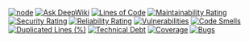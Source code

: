 [![node](https://img.shields.io/badge/node-18-iron)](https://nodejs.org/download/release/latest-iron/) [![Ask DeepWiki](https://deepwiki.com/badge.svg)](https://deepwiki.com/internxt/drive-desktop-core) [![Lines of Code](https://sonarcloud.io/api/project_badges/measure?project=internxt_drive-desktop-core&metric=ncloc)](https://sonarcloud.io/summary/new_code?id=internxt_drive-desktop-core) [![Maintainability Rating](https://sonarcloud.io/api/project_badges/measure?project=internxt_drive-desktop-core&metric=sqale_rating)](https://sonarcloud.io/summary/new_code?id=internxt_drive-desktop-core) [![Security Rating](https://sonarcloud.io/api/project_badges/measure?project=internxt_drive-desktop-core&metric=security_rating)](https://sonarcloud.io/summary/new_code?id=internxt_drive-desktop-core) [![Reliability Rating](https://sonarcloud.io/api/project_badges/measure?project=internxt_drive-desktop-core&metric=reliability_rating)](https://sonarcloud.io/summary/new_code?id=internxt_drive-desktop-core) [![Vulnerabilities](https://sonarcloud.io/api/project_badges/measure?project=internxt_drive-desktop-core&metric=vulnerabilities)](https://sonarcloud.io/summary/new_code?id=internxt_drive-desktop-core) [![Code Smells](https://sonarcloud.io/api/project_badges/measure?project=internxt_drive-desktop-core&metric=code_smells)](https://sonarcloud.io/summary/new_code?id=internxt_drive-desktop-core) [![Duplicated Lines (%)](https://sonarcloud.io/api/project_badges/measure?project=internxt_drive-desktop-core&metric=duplicated_lines_density)](https://sonarcloud.io/summary/new_code?id=internxt_drive-desktop-core) [![Technical Debt](https://sonarcloud.io/api/project_badges/measure?project=internxt_drive-desktop-core&metric=sqale_index)](https://sonarcloud.io/summary/new_code?id=internxt_drive-desktop-core) [![Coverage](https://sonarcloud.io/api/project_badges/measure?project=internxt_drive-desktop-core&metric=coverage)](https://sonarcloud.io/summary/new_code?id=internxt_drive-desktop-core) [![Bugs](https://sonarcloud.io/api/project_badges/measure?project=internxt_drive-desktop-core&metric=bugs)](https://sonarcloud.io/summary/new_code?id=internxt_drive-desktop-core)
